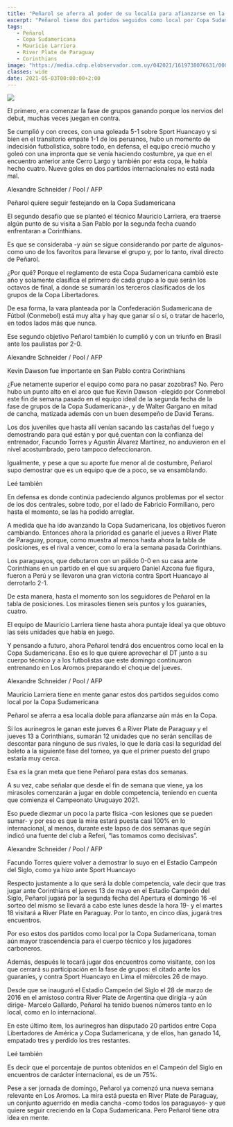 ```yaml
---
title: "Peñarol se aferra al poder de su localía para afianzarse en la Sudamericana"
excerpt: "Peñarol tiene dos partidos seguidos como local por Copa Sudamericana ante River de Paraguay y Corinthians, y quiere aferrarse a los buenos números que tiene en el Estadio Campeón del Siglo para afianzarse aún más en el torneo"
tags:
   - Peñarol
   - Copa Sudamericana
   - Mauricio Larriera
   - River Plate de Paraguay
   - Corinthians
image: "https://media.cdnp.elobservador.com.uy/042021/1619738076631/000_992234.jpg?&cw=1170"
classes: wide
date: 2021-05-03T00:00:00+2:00
---
```



<img src="https://media.cdnp.elobservador.com.uy/042021/1619738076631/000_992234.jpg?&cw=1170">


El primero, era comenzar la fase de grupos ganando porque los nervios del debut, muchas veces juegan en contra.


Se cumplió y con creces, con una goleada 5-1 sobre Sport Huancayo y si bien en el transitorio empate 1-1 de los peruanos, hubo un momento de indecisión futbolística, sobre todo, en defensa, el equipo creció mucho y goleó con una impronta que se venía haciendo costumbre, ya que en el encuentro anterior ante Cerro Largo y también por esta copa, le había hecho cuatro. Nueve goles en dos partidos internacionales no está nada mal.





Alexandre Schneider / Pool / AFP


Peñarol quiere seguir festejando en la Copa Sudamericana





El segundo desafío que se planteó el técnico Mauricio Larriera, era traerse algún punto de su visita a San Pablo por la segunda fecha cuando enfrentaran a Corinthians.


Es que se consideraba -y aún se sigue considerando por parte de algunos- como uno de los favoritos para llevarse el grupo y, por lo tanto, rival directo de Peñarol.


¿Por qué? Porque el reglamento de esta Copa Sudamericana cambió este año y solamente clasifica el primero de cada grupo a lo que serán los octavos de final, a donde se sumarán los terceros clasificados de los grupos de la Copa Libertadores.


De esa forma, la vara planteada por la Confederación Sudamericana de Fútbol (Conmebol) está muy alta y hay que ganar sí o sí, o tratar de hacerlo, en todos lados más que nunca.


Ese segundo objetivo Peñarol también lo cumplió y con un triunfo en Brasil ante los paulistas por 2-0.





Alexandre Schneider / Pool / AFP


Kevin Dawson fue importante en San Pablo contra Corinthians





¿Fue netamente superior el equipo como para no pasar zozobras? No. Pero hubo un punto alto en el arco que fue Kevin Dawson -elegido por Conmebol este fin de semana pasado en el equipo ideal de la segunda fecha de la fase de grupos de la Copa Sudamericana-, y de Walter Gargano en mitad de cancha, matizada además con un buen desempeño de David Terans.


Los dos juveniles que hasta allí venían sacando las castañas del fuego y demostrando para qué están y por qué cuentan con la confianza del entrenador, Facundo Torres y Agustín Álvarez Martínez, no anduvieron en el nivel acostumbrado, pero tampoco defeccionaron.


Igualmente, y pese a que su aporte fue menor al de costumbre, Peñarol supo demostrar que es un equipo que de a poco, se va ensamblando.


Leé también


En defensa es donde continúa padeciendo algunos problemas por el sector de los dos centrales, sobre todo, por el lado de Fabricio Formiliano, pero hasta el momento, se las ha podido arreglar.


A medida que ha ido avanzando la Copa Sudamericana, los objetivos fueron cambiando. Entonces ahora la prioridad es ganarle el jueves a River Plate de Paraguay, porque, como muestra al menos hasta ahora la tabla de posiciones, es el rival a vencer, como lo era la semana pasada Corinthians.


Los paraguayos, que debutaron con un pálido 0-0 en su casa ante Corinthians en un partido en el que su arquero Daniel Azcona fue figura, fueron a Perú y se llevaron una gran victoria contra Sport Huancayo al derrotarlo 2-1.


De esta manera, hasta el momento son los seguidores de Peñarol en la tabla de posiciones. Los mirasoles tienen seis puntos y los guaraníes, cuatro.


El equipo de Mauricio Larriera tiene hasta ahora puntaje ideal ya que obtuvo las seis unidades que había en juego.


Y pensando a futuro, ahora Peñarol tendrá dos encuentros como local en la Copa Sudamericana. Eso es lo que quiere aprovechar el DT junto a su cuerpo técnico y a los futbolistas que este domingo continuaron entrenando en Los Aromos preparando el choque del jueves.





Alexandre Schneider / Pool / AFP


Mauricio Larriera tiene en mente ganar estos dos partidos seguidos como local por la Copa Sudamericana





Peñarol se aferra a esa localía doble para afianzarse aún más en la Copa.


Si los aurinegros le ganan este jueves 6 a River Plate de Paraguay y el jueves 13 a Corinthians, sumarán 12 unidades que no serán sencillas de descontar para ninguno de sus rivales, lo que le daría casi la seguridad del boleto a la siguiente fase del torneo, ya que el primer puesto del grupo estaría muy cerca.


Esa es la gran meta que tiene Peñarol para estas dos semanas.


A su vez, cabe señalar que desde el fin de semana que viene, ya los mirasoles comenzarán a jugar en doble competencia, teniendo en cuenta que comienza el Campeonato Uruguayo 2021.


Eso puede diezmar un poco la parte física -con lesiones que se pueden sumar- y por eso es que la mira estará puesta casi 100% en lo internacional, al menos, durante este lapso de dos semanas que según indicó una fuente del club a Referí, “las tomamos como decisivas”.





Alexandre Schneider / Pool / AFP


Facundo Torres quiere volver a demostrar lo suyo en el Estadio Campeón del Siglo, como ya hizo ante Sport Huancayo





Respecto justamente a lo que será la doble competencia, vale decir que tras jugar ante Corinthians el jueves 13 de mayo en el Estadio Campeón del Siglo, Peñarol jugará por la segunda fecha del Apertura el domingo 16 -el sorteo del mismo se llevará a cabo este lunes desde la hora 19- y el martes 18 visitará a River Plate en Paraguay. Por lo tanto, en cinco días, jugará tres encuentros.


Por eso estos dos partidos como local por la Copa Sudamericana, toman aún mayor trascendencia para el cuerpo técnico y los jugadores carboneros.


Además, después le tocará jugar dos encuentros como visitante, con los que cerrará su participación en la fase de grupos: el citado ante los guaraníes, y contra Sport Huancayo en Lima el miércoles 26 de mayo.


Desde que se inauguró el Estadio Campeón del Siglo el 28 de marzo de 2016 en el amistoso contra River Plate de Argentina que dirigía -y aún dirige- Marcelo Gallardo, Peñarol ha tenido buenos números tanto en lo local, como en lo internacional.


En este último ítem, los aurinegros han disputado 20 partidos entre Copa Libertadores de América y Copa Sudamericana, y de ellos, han ganado 14, empatado tres y perdido los tres restantes.


Leé también


Es decir que el porcentaje de puntos obtenidos en el Campeón del Siglo en encuentros de carácter internacional, es de un 75%.


Pese a ser jornada de domingo, Peñarol ya comenzó una nueva semana relevante en Los Aromos. La mira está puesta en River Plate de Paraguay, un conjunto aguerrido en media cancha -como todos los paraguayos- y que quiere seguir creciendo en la Copa Sudamericana. Pero Peñarol tiene otra idea en mente.


